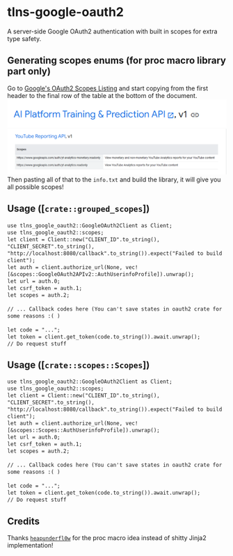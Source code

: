 # tlns-google-oauth2

A server-side Google OAuth2 authentication with built in scopes for extra type safety.

## Generating scopes enums (for proc macro library part only)

Go to [Google's OAuth2 Scopes Listing](https://developers.google.com/identity/protocols/oauth2/scopes) and start copying from the first header to the final row of the table at the bottom of the document.
![A picture showing the first blue header](./lmao.png)
![A picture showing the last row of the table](./help.png)
Then pasting all of that to the `info.txt` and build the library, it will give you all possible scopes!

## Usage ([`crate::grouped_scopes`])

```rust,ignore
use tlns_google_oauth2::GoogleOAuth2Client as Client;
use tlns_google_oauth2::scopes;
let client = Client::new("CLIENT_ID".to_string(), "CLIENT_SECRET".to_string(), "http://localhost:8080/callback".to_string()).expect("Failed to build client");
let auth = client.authorize_url(None, vec![&scopes::GoogleOAuth2APIv2::AuthUserinfoProfile]).unwrap();
let url = auth.0;
let csrf_token = auth.1;
let scopes = auth.2;

// ... Callback codes here (You can't save states in oauth2 crate for some reasons :( )

let code = "...";
let token = client.get_token(code.to_string()).await.unwrap();
// Do request stuff
```

## Usage ([`crate::scopes::Scopes`])

```rust,ignore
use tlns_google_oauth2::GoogleOAuth2Client as Client;
use tlns_google_oauth2::scopes;
let client = Client::new("CLIENT_ID".to_string(), "CLIENT_SECRET".to_string(), "http://localhost:8080/callback".to_string()).expect("Failed to build client");
let auth = client.authorize_url(None, vec![&scopes::Scopes::AuthUserinfoProfile]).unwrap();
let url = auth.0;
let csrf_token = auth.1;
let scopes = auth.2;

// ... Callback codes here (You can't save states in oauth2 crate for some reasons :( )

let code = "...";
let token = client.get_token(code.to_string()).await.unwrap();
// Do request stuff
```

## Credits

Thanks [`heapunderfl0w`](https://github.com/heapunderfl0w) for the proc macro idea instead of shitty Jinja2 implementation!
